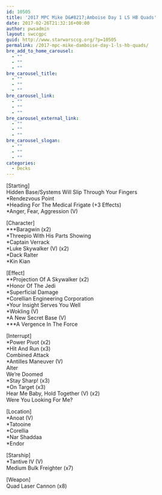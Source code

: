 ```yaml
---
id: 10505
title: '2017 MPC Mike D&#8217;Amboise Day 1 LS HB Quads'
date: 2017-02-26T21:32:16+00:00
author: pwsadmin
layout: swccgpc
guid: http://www.starwarsccg.org/?p=10505
permalink: /2017-mpc-mike-damboise-day-1-ls-hb-quads/
bre_add_to_home_carousel:
  - ""
  - ""
  - ""
bre_carousel_title:
  - ""
  - ""
  - ""
bre_carousel_link:
  - ""
  - ""
  - ""
bre_carousel_external_link:
  - ""
  - ""
  - ""
bre_carousel_slogan:
  - ""
  - ""
  - ""
categories:
  - Decks
---
```

[Starting]  
Hidden Base/Systems Will Slip Through Your Fingers  
*Rendezvous Point  
*Heading For The Medical Frigate (+3 Effects)  
*Anger, Fear, Aggression (V)

[Character]  
\***Baragwin (x2)  
*Threepio With His Parts Showing  
*Captain Verrack  
*Luke Skywalker (V) (x2)  
*Dack Ralter  
*Kin Kian

[Effect]  
**Projection Of A Skywalker (x2)  
*Honor Of The Jedi  
*Superficial Damage  
*Corellian Engineering Corporation  
*Your Insight Serves You Well  
*Wokling (V)  
*A New Secret Base (V)  
\***A Vergence In The Force

[Interrupt]  
*Power Pivot (x2)  
*Hit And Run (x3)  
Combined Attack  
*Antilles Maneuver (V)  
Alter  
We&#8217;re Doomed  
*Stay Sharp! (x3)  
*On Target (x3)  
Hear Me Baby, Hold Together (V) (x2)  
Were You Looking For Me?

[Location]  
*Anoat (V)  
*Tatooine  
*Corellia  
*Nar Shaddaa  
*Endor

[Starship]  
*Tantive IV (V)  
Medium Bulk Freighter (x7)

[Weapon]  
Quad Laser Cannon (x8)